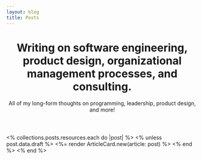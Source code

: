 ```yaml
---
layout: blog
title: Posts
---
```

<header class="max-w-2xl">
  <h1 class="text-4xl font-bold tracking-tight text-zinc-800 dark:text-zinc-100 sm:text-5xl">
    Writing on software engineering, product design, organizational management processes, and consulting.</h1>
  <p class="mt-6 text-base text-zinc-600 dark:text-zinc-400">All of my long-form thoughts on
    programming, leadership, product design, and more!</p>
</header>
<div class="mt-16 sm:mt-20">
  <div class="md:border-l md:border-zinc-100 md:pl-6 md:dark:border-zinc-700/40">
    <div class="flex flex-col max-w-3xl space-y-16">
      <% collections.posts.resources.each do |post| %>
        <% unless post.data.draft %>
          <%= render ArticleCard.new(article: post) %>
        <% end %>
      <% end %>
    </div>
  </div>
</div>
<!-- If you have a lot of posts, you may want to consider adding [pagination](https://www.bridgetownrb.com/docs/content/pagination)! -->
